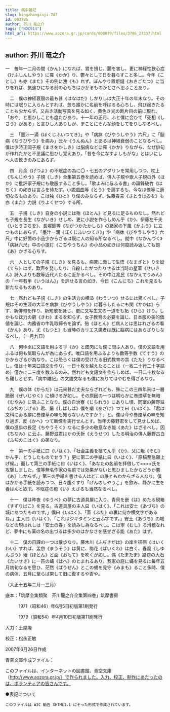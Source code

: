 ```yaml
---
title: 病中雑記
slug: bingzhongzaji-74f
id: 003786
author: 芥川 竜之介
tags: ["NDC914"]
html_url: https://www.aozora.gr.jp/cards/000879/files/3786_27337.html
---
```


## author: 芥川 竜之介

一　毎年一二月の間《かん》になれば、胃を損じ、腸を害し、更に神経性狭心症《けふしんしやう》に罹《かか》り、鬱々として日を暮らすこと多し。今年《ことし》も亦《また》その例に洩《も》れず。ぼんやり置炬燵《おきごたつ》に当りをれば、気違ひになる前の心もちはかかるものかとさへ思ふことあり。



　二　僕の神経衰弱の最も甚《はなはだ》しかりしは大正十年の年末なり。その時には眠りに入らんとすれば、忽ち誰かに名前を呼ばるる心ちし、飛び起きたることも少からず。又古き活動写真を見る如く、黄色き光の断片目の前に現れ、「おや」と思ひしことも度たびあり。十一年の正月、ふと僕に会ひて「死相《しさう》がある」と言ひし人ありしが、まことにそんな顔をしてをりしなるべし。



　三　「墨汁一滴《ぼくじふいつてき》」や「病牀《びやうしやう》六尺」に「脳病《なうびやう》を病み」云々《うんぬん》とあるは神経衰弱のことなるべし。僕は少時正岡子規《まさをかしき》は脳病などに罹《かか》りながら、なぜ俳句が作れたかと不思議に思ひし覚えあり。「昔を今になすよしもがな」とはいにしへ人の歎きのみにあらず。



　四　月余《げつよ》の不眠症の為に〇・七五のアダリンを常用しつつ、枕上《ちんじやう》子規《しき》全集第五巻を読めば、俳人子規や歌人子規の外《ほか》に批評家子規にも敬服すること多し。「歌よみに与ふる書」の論鋒破竹《はちく》の如きは言ふを待たず。小説戯曲等《とう》を論ずるも、今なほ僕等に適切なるものあり。こは独《ひと》り僕のみならず、佐藤春夫《さとうはるを》も亦《また》力説《りよくせつ》する所。



　五　子規《しき》自身の小説には殆《ほとん》ど見るに足るものなし。然れども子規を長生《ながいき》せしめ、更に小説を作らしめん乎《か》、伊藤左千夫《いとうさちを》、長塚節等《ながつかたかしら》の諸家の下風《かふう》に立つものにあらず。「墨汁一滴《ぼくじふいつてき》」や「病牀《びやうしやう》六尺」中に好箇の小品少からざるは既に人の知る所なるべし。就中《なかんづく》「病牀六尺」中の小提灯《こぢやうちん》の小品の如きは何度読み返しても飽《あ》かざる心ちす。



　六　人としての子規《しき》を見るも、病苦に面して生悟《なまざと》りを衒《てら》はず、歎声を発したり、自殺したがつたりせるは当時の星菫《せいきん》詩人よりも数等近代人たるに近かるべし。その中江兆民《なかえてうみん》の「一年有半《いうはん》」を評せる言の如き、今日《こんにち》これを見るも新たなるものあり。



　七　然れども子規《しき》の生活力の横溢《わういつ》せるには驚くべし。子規はその生涯の大半を病牀《びやうしやう》に暮らしたるにも関《かかは》らず、新俳句を作り、新短歌を詠じ、更に又写生文の一道をも拓《ひら》けり。しかもなほ力の窮《きわ》まるを知らず、女子教育の必要を論じ、日本服の美的価値を論じ、内務省の牛乳取締令を論ず。殆《ほとん》ど病人とは思はれざるの看《かん》あり。尤《もつと》も当時のカリエス患者は既に脳病にはあらざりしなるべし。（一月九日）



　八　何ゆゑに文語を用ふる乎《か》と皮肉にも僕に問ふ人あり。僕の文語を用ふるは何も気取らんが為にあらず。唯口語を用ふるよりも数等手数《てすう》のかからざるが為なり。こは恐らくは僕の受けたる旧式教育の祟《たた》りなるべし。僕は十年来口語文を作り、一日十枚を越えたることは（一枚二十行二十字詰め）僅かに二三度を数ふるのみ。然れども文語文を作らしめば、一日二十枚なるも難しとせず。「病中雑記」の文語文なるも僕にありてはやむを得ざるなり。



　九　僕の体《からだ》は元来甚だ丈夫ならざれども、殊にこの三四年来は一層脆弱《ぜいじやく》に傾けるが如し。その原因の一つは明らかに巻煙草を無暗《むやみ》に吸ふことなり。僕の自治寮《じちれう》にありし頃、同室の藤野滋《ふぢのしげる》君、屡《しばしば》僕を嘲《あざけ》つて曰《いはく》、「君は文科にゐる癖に巻煙草の味も知らないんですか？」と。僕は今や巻煙草の味を知り過ぎ、反《かへ》つて断煙を実行せんとす。当年の藤野君をして見せしめば、僕の進歩の長足《ちやうそく》なるに多少の敬意なき能《あた》はざるべし。因《ちなみ》に云ふ、藤野滋君はかの夭折《えうせつ》したる明治の俳人藤野古白《ふぢのこはく》の弟なり。



　十　第一の手紙に曰《いはく》、「社会主義を捨てん乎《か》、父に叛《そむ》かん乎、どうしたものでせう？」更に第二の手紙に曰《いはく》、「原稿至急願上げ候。」而して第三の手紙に曰《いはく》、「あなたの名前を拝借して××××氏を攻撃しました。僕等無名作家の名前では効果がないと思ひましたからどうか悪《あ》しからず。」第三の手紙を書ける人はどこの誰ともわからざる人なり。僕はかかる手紙を読みつつ、日々腹ぐすり「げんのしやうこ」を飲み、静かに生を養はんと欲す。不眠症の癒《い》えざるも当然なるべし。



　十一　僕は昨夜《ゆうべ》の夢に古道具屋に入り、青貝を嵌《は》めたる硯箱《すずりばこ》を見る。古道具屋の主人曰《いはく》、「これは安土《あづち》の城にあつたものです。」僕曰《いはく》、「蓋《ふた》の裏に何か横文字があるね。」主人曰《いはく》、「これはジキタミンと云ふ字です。」安土《あづち》の城などの現はれしは「安土の春」を読みし為なるべし。こは寧《むし》ろ滑稽なれど、夢中にも薬の名の出づるは多少のはかなさを感ぜざる能《あた》はず。



　十二　僕の日課の一つは散歩なり。藤木川《ふぢきがは》の岸を徘徊《はいくわい》すれば、孟宗《まうそう》は黄に、梅花《ばいくわ》は白く、春風《しゆんぷう》殆《ほとん》ど面《おもて》を吹くが如し。偶《たまたま》路傍の大石《たいせき》に一匹の蝿《はへ》のとまれるあり。我家の庭に蝿を見るは毎年五月初旬なるを思ひ、茫然《ばうぜん》とこの蝿を見守《みまも》ること多時、僕の病体、五月に至らば果して旧に復するや否や。

（大正十五年二月―三月）













底本：「筑摩全集類聚　芥川龍之介全集第四巻」筑摩書房


　　　1971（昭和46）年6月5日初版第1刷発行

　　　1979（昭和54）年4月10日初版第11刷発行

入力：土屋隆

校正：松永正敏

2007年6月26日作成

青空文庫作成ファイル：

このファイルは、インターネットの図書館、青空文庫（http://www.aozora.gr.jp/）で作られました。入力、校正、制作にあたったのは、ボランティアの皆さんです。











●表記について


	このファイルは W3C 勧告 XHTML1.1 にそった形式で作成されています。